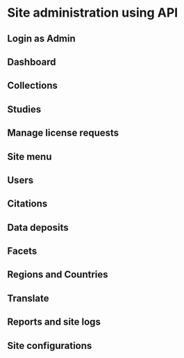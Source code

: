 # Site administration using API

## Login as Admin

## Dashboard

## Collections

## Studies

## Manage license requests

## Site menu

## Users

## Citations

## Data deposits

## Facets

## Regions and Countries

## Translate

## Reports and site logs

## Site configurations


